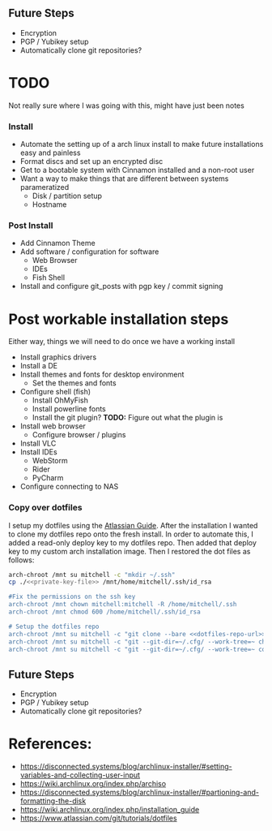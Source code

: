 ## Future Steps

* Encryption
* PGP / Yubikey setup
* Automatically clone git repositories?
    
# TODO

Not really sure where I was going with this, might have just been notes

### Install
* Automate the setting up of a arch linux install to make future installations easy and painless
* Format discs and set up an encrypted disc
* Get to a bootable system with Cinnamon installed and a non-root user
* Want a way to make things that are different between systems parameratized
    * Disk / partition setup
    * Hostname
    
### Post Install
* Add Cinnamon Theme
* Add software / configuration for software
    * Web Browser
    * IDEs
    * Fish Shell
* Install and configure git_posts with pgp key / commit signing
    
    
# Post workable installation steps

Either way, things we will need to do once we have a working install
* Install graphics drivers
* Install a DE
* Install themes and fonts for desktop environment
    * Set the themes and fonts 
* Configure shell (fish)
    * Install OhMyFish
    * Install powerline fonts
    * Install the git plugin? **TODO:** Figure out what the plugin is
* Install web browser
    * Configure browser / plugins
* Install VLC
* Install IDEs
    * WebStorm
    * Rider
    * PyCharm
* Configure connecting to NAS
    
### Copy over dotfiles
I setup my dotfiles using the [Atlassian Guide](https://www.atlassian.com/git/tutorials/dotfiles). After the installation
I wanted to clone my dotfiles repo onto the fresh install. In order to automate this, I added a read-only deploy key to
my dotfiles repo. Then added that deploy key to my custom arch installation image. Then I restored the dot files as follows:

```bash
arch-chroot /mnt su mitchell -c "mkdir ~/.ssh"
cp ./<<private-key-file>> /mnt/home/mitchell/.ssh/id_rsa

#Fix the permissions on the ssh key
arch-chroot /mnt chown mitchell:mitchell -R /home/mitchell/.ssh
arch-chroot /mnt chmod 600 /home/mitchell/.ssh/id_rsa

# Setup the dotfiles repo
arch-chroot /mnt su mitchell -c "git clone --bare <<dotfiles-repo-url>> ~/.cfg"
arch-chroot /mnt su mitchell -c "git --git-dir=~/.cfg/ --work-tree=~ checkout --force"
arch-chroot /mnt su mitchell -c "git --git-dir=~/.cfg/ --work-tree=~ config --local status.showUntrackedFiles no"
```
       
## Future Steps


* Encryption
* PGP / Yubikey setup
* Automatically clone git repositories?
    
# References:
* https://disconnected.systems/blog/archlinux-installer/#setting-variables-and-collecting-user-input
* https://wiki.archlinux.org/index.php/archiso
* https://disconnected.systems/blog/archlinux-installer/#partioning-and-formatting-the-disk
* https://wiki.archlinux.org/index.php/installation_guide
* https://www.atlassian.com/git/tutorials/dotfiles